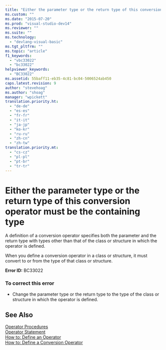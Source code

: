```yaml
---
title: "Either the parameter type or the return type of this conversion operator must be the containing type"
ms.custom: ""
ms.date: "2015-07-20"
ms.prod: "visual-studio-dev14"
ms.reviewer: ""
ms.suite: ""
ms.technology: 
  - "devlang-visual-basic"
ms.tgt_pltfrm: ""
ms.topic: "article"
f1_keywords: 
  - "vbc33022"
  - "bc33022"
helpviewer_keywords: 
  - "BC33022"
ms.assetid: 55baff11-eb35-4c81-bc04-5006524ab450
caps.latest.revision: 9
author: "stevehoag"
ms.author: "shoag"
manager: "wpickett"
translation.priority.ht: 
  - "de-de"
  - "es-es"
  - "fr-fr"
  - "it-it"
  - "ja-jp"
  - "ko-kr"
  - "ru-ru"
  - "zh-cn"
  - "zh-tw"
translation.priority.mt: 
  - "cs-cz"
  - "pl-pl"
  - "pt-br"
  - "tr-tr"
---
```

# Either the parameter type or the return type of this conversion operator must be the containing type
A definition of a conversion operator specifies both the parameter and the return type with types other than that of the class or structure in which the operator is defined.  
  
 When you define a conversion operator in a class or structure, it must convert to or from the type of that class or structure.  
  
 **Error ID:** BC33022  
  
### To correct this error  
  
-   Change the parameter type or the return type to the type of the class or structure in which the operator is defined.  
  
## See Also  
 [Operator Procedures](../../visual-basic\language-reference\procedures/operator-procedures.md)   
 [Operator Statement](../../visual-basic\language-reference\statements/operator-statement.md)   
 [How to: Define an Operator](../../visual-basic\language-reference\procedures/how-to-define-an-operator.md)   
 [How to: Define a Conversion Operator](../../visual-basic\language-reference\procedures/how-to-define-a-conversion-operator.md)